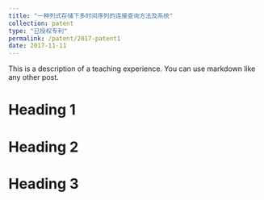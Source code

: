 ```yaml
---
title: "一种列式存储下多时间序列的连接查询方法及系统"
collection: patent
type: "已授权专利"
permalink: /patent/2017-patent1
date: 2017-11-11
---
```


This is a description of a teaching experience. You can use markdown like any other post.

Heading 1
======

Heading 2
======

Heading 3
======